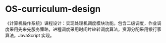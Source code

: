 # OS-curriculum-design
《计算机操作系统》课程设计：实现处理机调度模块功能。包含二级调度，作业调度采用先来先服务策略，进程调度采用时间片轮转调度算法，资源分配采用银行家算法，JavaScript 实现。
